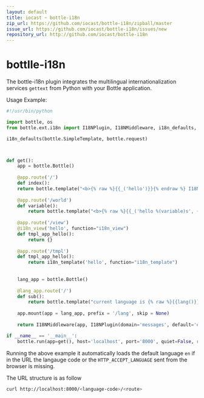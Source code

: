 ```yaml
---
layout: default
title: iocast ~ bottle-i18n
zip_url: https://github.com/iocast/bottle-i18n/zipball/master
issue_url: https://github.com/iocast/bottle-i18n/issues/new
repository_url: http://github.com/iocast/bottle-i18n
---
```


# bottlle-i18n

The bottle-i18n plugin integrates the multilingual internationalization services `gettext` from Python with your Bottle application.

Usage Example:

```python
#!/usr/bin/python

import bottle, os
from bottle.ext.i18n import I18NPlugin, I18NMiddleware, i18n_defaults, i18n_view, i18n_template

i18n_defaults(bottle.SimpleTemplate, bottle.request)



def get():
    app = bottle.Bottle()
    
    @app.route('/')
    def index():
    return bottle.template("<b>{% raw %}{{_('hello')}}{% endraw %} I18N<b/>?")
    
    @app.route('/world')
    def variable():
        return bottle.template("<b>{% raw %}{{_('hello %(variable)s', {'variable': world})}}{% endraw %}<b/>?", {'world': app._('world')})
    
    @app.route('/view')
    @i18n_view('hello', function="i18n_view")
    def tmpl_app_hello():
        return {}
    
    @app.route('/tmpl')
    def tmpl_app_hello():
        return i18n_template('hello', function="i18n_template")
    
    
    lang_app = bottle.Bottle()
    
    @lang_app.route('/')
    def sub():
        return bottle.template("current language is {% raw %}{{lang()}}{% endraw %}")
    
    app.mount(app = lang_app, prefix = '/lang', skip = None)
    
    return I18NMiddleware(app, I18NPlugin(domain='messages', default='en', locale_dir='./locale'))

if __name__ == '__main__':
    bottle.run(app=get(), host='localhost', port='8000', quiet=False, reloader=True, debug=True)
```

Running the above example it automatically loads the default language `en` if in the URL the langauge code or the `HTTP_ACCEPT_LANGUAGE` sent from the browser is missing.

The URL structure is as follow

```bash
curl http://localhost:8000/<language-code>/<route>
```